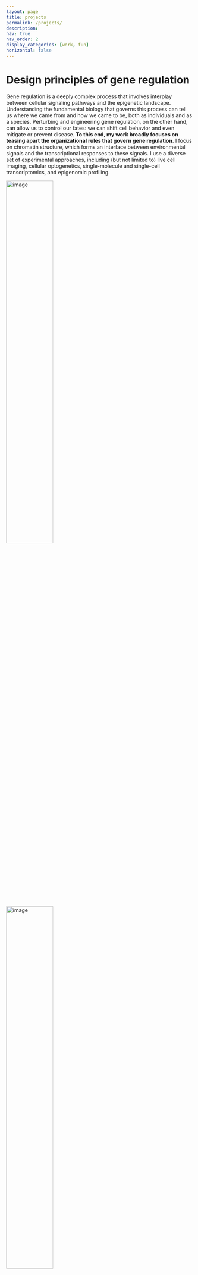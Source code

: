 ```yaml
---
layout: page
title: projects
permalink: /projects/
description:
nav: true
nav_order: 2
display_categories: [work, fun]
horizontal: false
---
```


Design principles of gene regulation
======
Gene regulation is a deeply complex process that involves interplay between cellular signaling pathways and the epigenetic landscape. Understanding the fundamental biology that governs this process can tell us where we came from and how we came to be, both as individuals and as a species. Perturbing and engineering gene regulation, on the other hand, can allow us to control our fates: we can shift cell behavior and even mitigate or prevent disease. **To this end, my work broadly focuses on teasing apart the organizational rules that govern gene regulation**. I focus on chromatin structure, which forms an interface between environmental signals and the transcriptional responses to these signals. I use a diverse set of experimental approaches, including (but not limited to) live cell imaging, cellular optogenetics, single-molecule and single-cell transcriptomics, and epigenomic profiling.

<div class="row">
    <img src="https://sidujena.github.io/assets/img/chromatinfig.png" alt="image" width="50%" height="auto">
    <img src="https://sidujena.github.io/assets/img/chromdata.png" alt="image" width="50%" height="auto">
</div>
<br>
<br>

Previous work
======
In my PhD, I primarily focused on the recently discovered phenomenon of Erk signaling dynamics, where the Erk pathway activates and deactivates in a pulsatile fashion. I asked two main questions in my work: **1. How does such rapid pulsatile behavior feed forward to the level of Erk-responsive gene activation?** and **2. How can we infer the sources of signaling pulses in a population of cells that display both cell-autonomous and cell-to-cell coupling behavior in the same pathway?** My work uncovered a set of amplitude, duration, and context-dependent rules for fractional transcriptional responses to transient Erk signaling [(Jena et. al. 2021)](https://www.biorxiv.org/content/10.1101/2021.04.30.442166v1). In addition, my collaborators and I established a set of models and accompanying machine learning tools for inferring signaling behavior from live-cell imaging [(Verma\*, Jena\* et. al. 2021)](https://www.pnas.org/doi/10.1073/pnas.2026123118). 

<div class="row">
    <img src="https://sidujena.github.io/assets/img/heterogeneity.png" alt="image" width="100%" height="auto">
</div>
<br>
<br>

My work connecting time-dependent signaling to gene regulation has also extended to developmental, whole-animal contexts, where I dissected the contributing enhancer elements that allow for rapid interpretation of an upstream transcription factor gradient in the fly embryo [(Keller\*, Jena\* et. al. 2020)](https://www.pnas.org/doi/abs/10.1073/pnas.1917040117).

<div class="row">
    <img src="https://sidujena.github.io/assets/img/fly.png" alt="image" width="100%" height="auto">
</div>
<br>
<br>

My undergrad thesis, completed under the mentorship of Martin Karplus, was focused on using molecular dynamics to simulate the effect of membrane lipid composition on the behavior of embedded proteins. I also studied models of protocellular membrane evolution with Jack Szostak [(Lin\*, Kamat\* et. al. 2018)](https://onlinelibrary.wiley.com/doi/10.1002/smll.201704077).


Non-research Interests
======
I like spending time outside, and am always on the lookout for a good coffee or sandwich. I also enjoy reading/watching/looking at/listening to/discussing literature, films, art, and music. 
